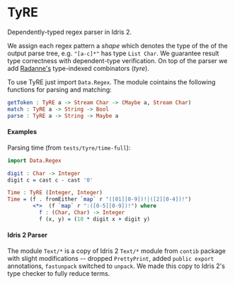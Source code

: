 # TyRE

Dependently-typed regex parser in Idris 2.

We assign each regex pattern a _shape_ which denotes the type of the of the output parse tree, e.g. `"[a-c]*"` has type `List Char`. We guarantee result type correctness with dependent-type verification. On top of the parser we add [Radanne's](https://doi.org/10.1145/3294032.3294082) type-indexed combinators (_tyre_).

To use TyRE just import `Data.Regex`. The module cointains the following functions for parsing and matching:
```Idris
getToken : TyRE a -> Stream Char -> (Maybe a, Stream Char)
match : TyRE a -> String -> Bool
parse : TyRE a -> String -> Maybe a
```
#### Examples
Parsing time (from `tests/tyre/time-full`):
```Idris
import Data.Regex

digit : Char -> Integer
digit c = cast c - cast '0'

Time : TyRE (Integer, Integer)
Time = (f . fromEither `map` r "([01][0-9])!|([2][0-4])!")
        <*>  (f `map` r ":([0-5][0-9])!") where
          f : (Char, Char) -> Integer
          f (x, y) = (10 * digit x + digit y)
```

#### Idris 2 Parser
The module `Text/*` is a copy of Idris 2 `Text/*` module from `contib` package with slight modifications -- dropped `PrettyPrint`, added `public export` annotations, `fastunpack` switched to `unpack`. We made this copy to Idris 2's type checker to fully reduce terms.

